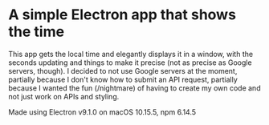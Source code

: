 # A simple Electron app that shows the time
This app gets the local time and elegantly displays it in a window, with the seconds updating and things to make it precise (not as precise as Google servers, though).
I decided to not use Google servers at the moment, partially because I don't know how to submit an API request, partially because I wanted the fun (/nightmare) of having to create my own code and not just work on APIs and styling.

Made using Electron v9.1.0 on macOS 10.15.5, npm 6.14.5
